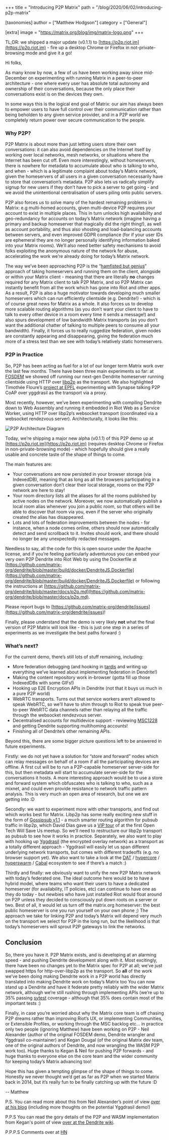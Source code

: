 +++
title = "Introducing P2P Matrix"
path = "/blog/2020/06/02/introducing-p2p-matrix"

[taxonomies]
author = ["Matthew Hodgson"]
category = ["General"]

[extra]
image = "https://matrix.org/blog/img/matrix-logo.png"
+++

TL;DR: we shipped a major update (v0.1.1) to [https://p2p.riot.im](https://p2p.riot.im) - fire up a desktop Chrome or Firefox in not-private-browsing mode and give it a go!

Hi folks,

As many know by now, a few of us have been working away since mid-December on experimenting with running Matrix in a peer-to-peer architecture - one where every user has absolute total autonomy and ownership of their conversations, because the only place their conversations exist is on the devices they own.

In some ways this is the logical end goal of Matrix: our aim has always been to empower users to have full control over their communication rather than being beholden to any given service provider, and in a P2P world we completely return power over secure communication to the people.


### Why P2P?

P2P Matrix is about more than just letting users store their own conversations: it can also avoid dependencies on the Internet itself by working over local networks, mesh networks, or situations where the Internet has been cut off.  Even more interestingly, without homeservers, there is nowhere for metadata to accumulate about who is talking to who, and when - which is a legitimate complaint about today’s Matrix network, given the homeservers of all users in a given conversation necessarily have to store that conversation’s metadata.  P2P also lets us radically simplify signup for new users if they don’t have to pick a server to get going - and we avoid the unintentional centralisation of users piling onto public servers.

P2P also forces us to solve many of the hardest remaining problems in Matrix: e.g multi-homed accounts, given multi-device P2P requires your account to exist in multiple places. This in turn unlocks high availability and geo-redundancy for accounts on today’s Matrix network (imagine having a primary and backup homeserver that magically did the right thing!), as well as account portability, and thus also vhosting and load-balancing accounts between servers, and even improved GDPR compliance (for if your user IDs are ephemeral they are no longer personally identifying information baked into your Matrix rooms).  We’ll also need better safety mechanisms to avoid folks exploiting the anonymous nature of the network for abuse, accelerating the work we’re already doing for today’s Matrix network.

The way we’ve been approaching P2P is the “[hamfisted but genius](https://twitter.com/Lucid00/status/1263974339294175232)” approach of taking homeservers and running them on the client, alongside or within your Matrix client - meaning that there are literally **no** changes required for any Matrix client to talk P2P Matrix, and so P2P Matrix can instantly benefit from all the work which has gone into Riot and other apps.  As a result, P2P is also a huge motivator towards developing much smaller homeservers which can run efficiently clientside (e.g. Dendrite!) - which is of course great news for Matrix as a whole.  It also forces us to develop more scalable routing algorithms (as you don’t want your client to have to talk to every other device in a room every time it sends a message!) and also spurs development of low bandwidth Matrix transports (as you don’t want the additional chatter of talking to multiple peers to consume all your bandwidth).  Finally, it forces us to really ruggedize federation, given nodes are constantly appearing and disappearing, giving the federation much more of a stress test than we see with today’s relatively static homeservers.


### P2P in Practice

So, P2P has been acting as fuel for a lot of our longer term Matrix work over the last few months.  There have been three main experiments so far: at [FOSDEM](https://fosdem.org/2020/schedule/event/dip_p2p_matrix/) we showed off running our next-gen Dendrite homeserver running clientside using HTTP over [libp2p](https://libp2p.io/) as the transport.  We also highlighted Timothée Floure’s [project at EPFL](https://www.epfl.ch/labs/dedis/wp-content/uploads/2020/01/presentation-2019-2-Timothee-Floure-Experimenting-with-Matrix-federation-over-Yggdrasil.pdf) experimenting with Synapse talking P2P CoAP over yggdrasil as the transport via a proxy.

Most recently, however, we’ve been experimenting with compiling Dendrite down to Web Assembly and running it embedded in Riot Web as a Service Worker, using HTTP over libp2p’s websocket transport (coordinated via a websocket rendezvous server).  Architecturally, it looks like this:

![P2P Architecture Diagram](/blog/img/p2p-diag.png)

Today, we’re shipping a major new alpha (v0.1.1) of this P2P demo up at [https://p2p.riot.im](https://p2p.riot.im) (requires desktop Chrome or Firefox in non-private-browsing mode) - which hopefully should give a really usable and concrete taste of the shape of things to come.

The main features are:

*   Your conversations are now persisted in your browser storage (via IndexedDB), meaning that as long as all the browsers participating in a given conversation don’t clear their local storage, rooms on the P2P network are here to stay!
*   Your room directory lists all the aliases for all the rooms published by active nodes on the network.  Moreover, we now automatically publish a local room alias whenever you join a public room, so that others will be able to discover that room via you, even if the server who originally created the alias has disappeared.
*   Lots and lots of federation improvements between the nodes - for instance, when a node comes online, others should now automatically detect and send scrollback to it.  Invites should work, and there should no longer be any unexpectedly redacted messages.

Needless to say, all the code for this is open source under the Apache license, and if you’re feeling particularly adventurous you can embed your very own P2P Dendrite into Riot Web by using the Dockerfile at [https://github.com/matrix-org/dendrite/blob/master/build/docker/DendriteJS.Dockerfile](https://github.com/matrix-org/dendrite/blob/master/build/docker/DendriteJS.Dockerfile) or following the instructions at  [https://github.com/matrix-org/dendrite/blob/master/docs/p2p.md](https://github.com/matrix-org/dendrite/blob/master/docs/p2p.md).

Please report bugs to [https://github.com/matrix-org/dendrite/issues](https://github.com/matrix-org/dendrite/issues)!

Finally, please understand that the demo is very likely **not** what the final version of P2P Matrix will look like - this is just one step in a series of experiments as we investigate the best paths forward :)


### What’s next?

For the current demo, there’s still lots of stuff remaining, including:

*   More federation debugging (and hooking in [tardis](https://github.com/matrix-org/tardis) and writing up everything we’ve learned about implementing federation in Dendrite!)
*   Making the content repository work in-browser (gotta fill up those IndexedDBs with some GIFs!)
*   Hooking up E2E Encryption APIs in Dendrite (not that it buys us much in a pure P2P world)
*   WebRTC transports.  Turns out that service workers aren’t allowed to speak WebRTC, so we’ll have to shim through to Riot to speak true peer-to-peer WebRTC data channels rather than relaying all the traffic through the websocket rendezvous server.
*   Decentralised accounts for multidevice support - reviewing [MSC1228](https://github.com/matrix-org/matrix-doc/blob/rav/proposal/remove_mxids_from_events/proposals/1228-removing-mxids-from-events.md) and getting Dendrite supporting multihoming accounts!
*   Finishing all of Dendrite’s other remaining APIs.

Beyond this, there are some bigger picture questions left to be answered in future experiments.

Firstly: we do not yet have a solution for “store and forward” nodes which can relay messages on behalf of a room if all the participating devices are offline.  A first cut will be to run a P2P-capable homeserver server-side for this, but then metadata will start to accumulate server-side for the conversations it hosts.  A more interesting approach would be to use a store and forward system which obfuscates who is talking to who, such as a mixnet, and could even provide resistance to network traffic pattern analysis.  This is very much an open area of research, but one we are getting into :D

Secondly: we want to experiment more with other transports, and find out which works best for Matrix.  Libp2p has some really exciting new stuff in the form of [Gossipsub v1.1](https://blog.ipfs.io/2020-05-20-gossipsub-v1.1) - a much smarter routing algorithm for pubsub traffic in libp2p, which David Dias gave us a [VIP tour](https://youtu.be/APVp-20ATLk?t=3598) of at the first Open Tech Will Save Us meetup.  So we’ll need to restructure our libp2p transport as pubsub to see how it works in practice.  Separately, we also want to play with hooking up [Yggdrasil](https://yggdrasil-network.github.io/) (the encrypted overlay network) as a transport as a totally different approach - Yggdrasil will easily let us span different underlying network transports, but comes with different tradeoffs (e.g. no browser support yet).  We also want to take a look at the [DAT](https://dat.foundation/) / [hypercore](https://github.com/hypercore-protocol/hypercore) / [hyperswarm](https://github.com/hyperswarm/hyperswarm) / [Cabal](https://cabal.chat/) ecosystem to see if there’s a match :)

Thirdly and finally: we obviously want to unify the new P2P Matrix network with today’s federated one.  The ideal outcome here would be to have a hybrid model, where teams who want their users to have a dedicated homeserver (for availability, IT policies, etc) can continue to have one as they do today - but newbies who have just installed Riot would float around on P2P unless they decided to consciously put down roots on a server or two.  Best of all, it would let us turn off the matrix.org homeserver: the best public homeserver is one you run yourself on your own phone ;)  The approach we take for linking P2P and today’s Matrix will depend very much on the transport we select for P2P in the long run, but the likelihood is that today’s homeservers will sprout P2P gateways to link the networks.


## Conclusion

So, there you have it.  P2P Matrix exists, and is developing at an alarming speed - and pushing Dendrite development along with it.  Most excitingly, there have been no changes yet to the Matrix spec for P2P at all; we’ve just swapped https for http-over-libp2p as the transport.  So **all** of the work we’ve been doing making Dendrite work in a P2P world has directly translated into making Dendrite work on today’s Matrix too  You can now stand up a Dendrite and have it federate pretty reliably with the wider Matrix network, although we’re still rushing through implementing APIs (we’re up to 35% passing [sytest](https://github.com/matrix-org/sytest) coverage - although that 35% does contain most of the important tests :)

Finally, in case you’re worried about why the Matrix core team is off chasing P2P dreams rather than improving Riot’s UX, or implementing Communities, or Extensible Profiles, or working through the MSC backlog etc... in practice only two people (ignoring Matthew) have been working on P2P - Neil Alexander (author of the original FOSDEM demo, Dendrite wrangler and Yggdrasil co-maintainer) and Kegan Dougal (of the original Matrix dev team, one of the original authors of Dendrite, and now wrangling the WASM P2P work too).  Huge thanks to Kegan & Neil for pushing P2P forwards - and huge thanks to everyone else on the core team and the wider community for keeping today’s Matrix advancing too!

Hope this has given a tempting glimpse of the shape of things to come.  Honestly we never thought we’d get as far as P2P when we started Matrix back in 2014, but it’s really fun to be finally catching up with the future :D

-- Matthew

P.S. You can read more about this from Neil Alexander’s point of view [over at his blog](https://neilalexander.dev/2020/06/02/thoughts-p2p-matrix.html) (including more thoughts on the potential Yggdrasil demo!)

P.P.S You can read the gory details of the P2P and WASM implementation from Kegan's point of view [over at the Dendrite wiki](https://github.com/matrix-org/dendrite/wiki/How-p2p.riot.im-works).

P.P.P.S Comments over at [HN](https://news.ycombinator.com/item?id=23393935)

